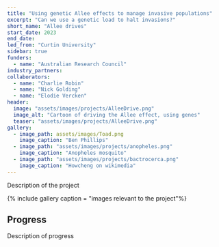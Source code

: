 ```yaml
---
title: "Using genetic Allee effects to manage invasive populations"
excerpt: "Can we use a genetic load to halt invasions?"
short_name: "Allee drives"
start_date: 2023
end_date:
led_from: "Curtin University"
sidebar: true
funders:
  - name: "Australian Research Council"
industry_partners:
collaborators:
  - name: "Charlie Robin"
  - name: "Nick Golding"
  - name: "Elodie Vercken"
header:
  image: "assets/images/projects/AlleeDrive.png"
  image_alt: "Cartoon of driving the Allee effect, using genes"
  teaser: "assets/images/projects/AlleeDrive.png"
gallery:
  - image_path: assets/images/Toad.png
    image_caption: "Ben Phillips"
  - image_path: "assets/images/projects/anopheles.png"
    image_caption: "Anopheles mosquito"
  - image_path: "assets/images/projects/bactrocerca.png"
    image_caption: "Howcheng on wikimedia"
---
```


Description of the project

{% include gallery caption = "images relevant to the project"%}

## Progress

Description of progress
